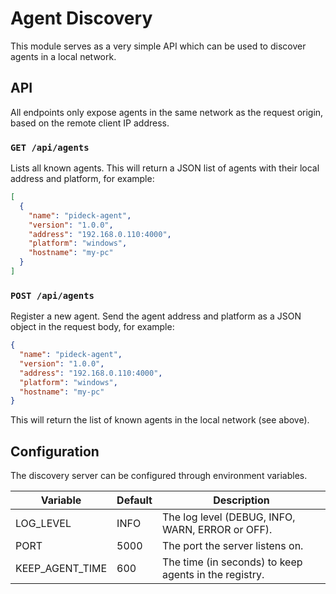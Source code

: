 # Agent Discovery

This module serves as a very simple API which can be used to discover agents in a local network.

## API

All endpoints only expose agents in the same network as the request origin, based on the remote client IP address.

### `GET /api/agents`

Lists all known agents. This will return a JSON list of agents with their local address and platform, for example:

```json
[
  {
    "name": "pideck-agent",
    "version": "1.0.0",
    "address": "192.168.0.110:4000",
    "platform": "windows",
    "hostname": "my-pc"
  }
]
```

### `POST /api/agents`

Register a new agent. Send the agent address and platform as a JSON object in the request body, for example:

```json
{
  "name": "pideck-agent",
  "version": "1.0.0",
  "address": "192.168.0.110:4000",
  "platform": "windows",
  "hostname": "my-pc"
}
```

This will return the list of known agents in the local network (see above).

## Configuration

The discovery server can be configured through environment variables.

| Variable        | Default | Description |
|-----------------|---------|-------------|
| LOG_LEVEL       | INFO    | The log level (DEBUG, INFO, WARN, ERROR or OFF).
| PORT            | 5000    | The port the server listens on.
| KEEP_AGENT_TIME | 600     | The time (in seconds) to keep agents in the registry. 

